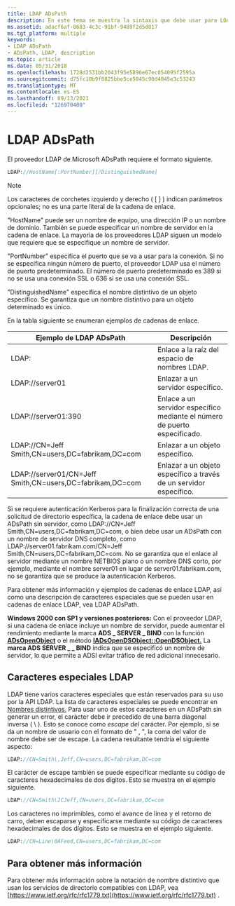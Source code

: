 ```yaml
---
title: LDAP ADsPath
description: En este tema se muestra la sintaxis que debe usar para LDAP ADsPath.
ms.assetid: adacf6af-8683-4c3c-91bf-9489f2d5d817
ms.tgt_platform: multiple
keywords:
- LDAP ADsPath
- ADsPath, LDAP, description
ms.topic: article
ms.date: 05/31/2018
ms.openlocfilehash: 1728d2531bb2043f95e5896e67ec054095f2595a
ms.sourcegitcommit: d75fc10b9f0825bbe5ce5045c90d4045e3c53243
ms.translationtype: MT
ms.contentlocale: es-ES
ms.lasthandoff: 09/13/2021
ms.locfileid: "126970400"
---
```

# <a name="ldap-adspath"></a>LDAP ADsPath

El proveedor LDAP de Microsoft ADsPath requiere el formato siguiente.


```C++
LDAP://HostName[:PortNumber][/DistinguishedName]
```



> [!Note]  
> Los caracteres de corchetes izquierdo y derecho ( \[ \] ) indican parámetros opcionales; no es una parte literal de la cadena de enlace.

 

"HostName" puede ser un nombre de equipo, una dirección IP o un nombre de dominio. También se puede especificar un nombre de servidor en la cadena de enlace. La mayoría de los proveedores LDAP siguen un modelo que requiere que se especifique un nombre de servidor.

"PortNumber" especifica el puerto que se va a usar para la conexión. Si no se especifica ningún número de puerto, el proveedor LDAP usa el número de puerto predeterminado. El número de puerto predeterminado es 389 si no se usa una conexión SSL o 636 si se usa una conexión SSL.

"DistinguishedName" especifica el nombre distintivo de un objeto específico. Se garantiza que un nombre distintivo para un objeto determinado es único.

En la tabla siguiente se enumeran ejemplos de cadenas de enlace.



| Ejemplo de LDAP ADsPath                                      | Descripción                                                |
|-----------------------------------------------------------|------------------------------------------------------------|
| LDAP:                                                     | Enlace a la raíz del espacio de nombres LDAP.                    |
| LDAP://server01                                           | Enlazar a un servidor específico.                                 |
| LDAP://server01:390                                       | Enlace a un servidor específico mediante el número de puerto especificado. |
| LDAP://CN=Jeff Smith,CN=users,DC=fabrikam,DC=com          | Enlazar a un objeto específico.                                 |
| LDAP://server01/CN=Jeff Smith,CN=users,DC=fabrikam,DC=com | Enlazar a un objeto específico a través de un servidor específico.       |



 

Si se requiere autenticación Kerberos para la finalización correcta de una solicitud de directorio específica, la cadena de enlace debe usar un ADsPath sin servidor, como LDAP://CN=Jeff Smith,CN=users,DC=fabrikam,DC=com, o bien debe usar un ADsPath con un nombre de servidor DNS completo, como LDAP://server01.fabrikam.com/CN=Jeff Smith,CN=users,DC=fabrikam,DC=com. No se garantiza que el enlace al servidor mediante un nombre NETBIOS plano o un nombre DNS corto, por ejemplo, mediante el nombre server01 en lugar de server01.fabrikam.com, no se garantiza que se produce la autenticación Kerberos.

Para obtener más información y ejemplos de cadenas de enlace LDAP, así como una descripción de caracteres especiales que se pueden usar en cadenas de enlace LDAP, vea LDAP ADsPath.

**Windows 2000 con SP1 y versiones posteriores:** Con el proveedor LDAP, si una cadena de enlace incluye un nombre de servidor, puede aumentar el rendimiento mediante la marca **ADS \_ SERVER \_ BIND** con la función [**ADsOpenObject**](/windows/desktop/api/Adshlp/nf-adshlp-adsopenobject) o el método [**IADsOpenDSObject::OpenDSObject.**](/windows/desktop/api/Iads/nf-iads-iadsopendsobject-opendsobject) La **marca ADS SERVER \_ \_ BIND** indica que se especificó un nombre de servidor, lo que permite a ADSI evitar tráfico de red adicional innecesario.

## <a name="ldap-special-characters"></a>Caracteres especiales LDAP

LDAP tiene varios caracteres especiales que están reservados para su uso por la API LDAP. La lista de caracteres especiales se puede encontrar en [Nombres distintivos.](/previous-versions/windows/desktop/ldap/distinguished-names) Para usar uno de estos caracteres en un ADsPath sin generar un error, el carácter debe ir precedido de una barra diagonal inversa ( \\ ). Esto se conoce como *escape del* carácter. Por ejemplo, si se da un nombre de usuario con el formato de " , ", la coma del valor <last name> de nombre debe ser de <first name> escape. La cadena resultante tendría el siguiente aspecto:


```C++
LDAP://CN=Smith\,Jeff,CN=users,DC=fabrikam,DC=com
```



El carácter de escape también se puede especificar mediante su código de caracteres hexadecimales de dos dígitos. Esto se muestra en el ejemplo siguiente.


```C++
LDAP://CN=Smith\2CJeff,CN=users,DC=fabrikam,DC=com
```



Los caracteres no imprimibles, como el avance de línea y el retorno de carro, deben escaparse y especificarse mediante su código de caracteres hexadecimales de dos dígitos. Esto se muestra en el ejemplo siguiente.


```C++
LDAP://CN=Line\0AFeed,CN=users,DC=fabrikam,DC=com
```



## <a name="for-more-information"></a>Para obtener más información

Para obtener más información sobre la notación de nombre distintivo que usan los servicios de directorio compatibles con LDAP, vea [https://www.ietf.org/rfc/rfc1779.txt](https://www.ietf.org/rfc/rfc1779.txt) .

 

 